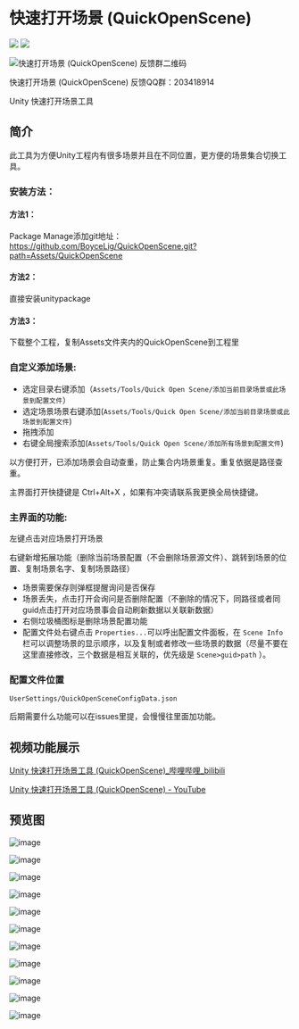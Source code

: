 # 快速打开场景 (QuickOpenScene)

[![](https://img.shields.io/badge/Releases-下载-blue)](https://github.com/BoyceLig/QuickOpenScene/releases)
[![](https://img.shields.io/badge/203418914-QQ群-blue)](https://jq.qq.com/?_wv=1027&k=7ap29Woh)

![快速打开场景 (QuickOpenScene) 反馈群二维码](https://user-images.githubusercontent.com/49801599/213752240-a86999c1-b63d-42fc-aa81-d909297ed442.png)

快速打开场景 (QuickOpenScene) 反馈QQ群：203418914

Unity 快速打开场景工具

## 简介

此工具为方便Unity工程内有很多场景并且在不同位置，更方便的场景集合切换工具。

### 安装方法：
#### 方法1：

Package Manage添加git地址：https://github.com/BoyceLig/QuickOpenScene.git?path=Assets/QuickOpenScene

#### 方法2：

直接安装unitypackage

#### 方法3：

下载整个工程，复制Assets文件夹内的QuickOpenScene到工程里

### 自定义添加场景:

- 选定目录右键添加（`Assets/Tools/Quick Open Scene/添加当前目录场景或此场景到配置文件`）
- 选定场景场景右键添加(`Assets/Tools/Quick Open Scene/添加当前目录场景或此场景到配置文件`)
- 拖拽添加
- 右键全局搜索添加(`Assets/Tools/Quick Open Scene/添加所有场景到配置文件`)

以方便打开，已添加场景会自动查重，防止集合内场景重复。重复依据是路径查重。

主界面打开快捷键是 Ctrl+Alt+X ，如果有冲突请联系我更换全局快捷键。

### 主界面的功能:

左键点击对应场景打开场景

右键新增拓展功能（删除当前场景配置（不会删除场景源文件）、跳转到场景的位置、复制场景名字、复制场景路径）

- 场景需要保存则弹框提醒询问是否保存
- 场景丢失，点击打开会询问是否删除配置（不删除的情况下，同路径或者同guid点击打开对应场景事会自动刷新数据以关联新数据）
- 右侧垃圾桶图标是删除场景配置功能
- 配置文件处右键点击 `Properties...`可以呼出配置文件面板，在 `Scene Info` 栏可以调整场景的显示顺序，以及复制或者修改一些场景的数据（尽量不要在这里直接修改，三个数据是相互关联的，优先级是 `Scene>guid>path` ）。

### 配置文件位置

`UserSettings/QuickOpenSceneConfigData.json`

后期需要什么功能可以在issues里提，会慢慢往里面加功能。

## 视频功能展示

[Unity 快速打开场景工具 (QuickOpenScene)_哔哩哔哩_bilibili](https://www.bilibili.com/video/BV1X84y1b7nU)

[Unity 快速打开场景工具 (QuickOpenScene) - YouTube](https://youtu.be/56LnPIqwjl0)

## 预览图

![image](https://user-images.githubusercontent.com/49801599/213752831-d17b0afd-27a5-4c6e-8c4d-645dc5a19d81.png)

![image](https://user-images.githubusercontent.com/49801599/212937389-640512db-5779-4660-b09d-ec27ce2bf3fd.png)

![image](https://user-images.githubusercontent.com/49801599/212937454-86266e60-cfd8-4095-977c-4a05a86bf26f.png)

![image](https://user-images.githubusercontent.com/49801599/212704250-e71ae19f-544c-42c4-9d72-211ee4e84d25.png)

![image](https://user-images.githubusercontent.com/49801599/213752999-b267977c-8ba1-479b-ab57-3fca398dc322.png)

![image](https://user-images.githubusercontent.com/49801599/213753038-b4dc43c0-92ad-4d23-a68c-135e65ab5346.png)

![image](https://user-images.githubusercontent.com/49801599/212937203-50d65da7-cdef-47a3-a37f-6259ab3c73aa.png)

![image](https://user-images.githubusercontent.com/49801599/212841692-b4720eb7-c957-4bcd-ad2a-8862ab94211c.png)

![image](https://user-images.githubusercontent.com/49801599/212841743-b0028e53-a7c2-4d38-850d-832945fffaa5.png)

![image](https://user-images.githubusercontent.com/49801599/212923658-e1d89f73-96fc-4c20-824c-0cab7591d8b5.png)

![image](https://user-images.githubusercontent.com/49801599/213754677-efeb2332-f7c9-4bb5-a860-519aaddc1c3a.png)
